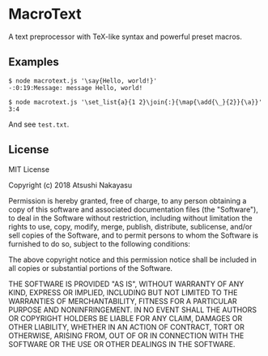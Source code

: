 
# MacroText

A text preprocessor with TeX-like syntax and powerful preset macros.

## Examples

```
$ node macrotext.js '\say{Hello, world!}'
-:0:19:Message: message Hello, world!
```

```
$ node macrotext.js '\set_list{a}{1 2}\join{:}{\map{\add{\_}{2}}{\a}}'
3:4
```

And see `test.txt`.

## License

MIT License

Copyright (c) 2018 Atsushi Nakayasu

Permission is hereby granted, free of charge, to any person obtaining a copy of this software and associated documentation files (the "Software"), to deal in the Software without restriction, including without limitation the rights to use, copy, modify, merge, publish, distribute, sublicense, and/or sell copies of the Software, and to permit persons to whom the Software is furnished to do so, subject to the following conditions:

The above copyright notice and this permission notice shall be included in all copies or substantial portions of the Software.

THE SOFTWARE IS PROVIDED "AS IS", WITHOUT WARRANTY OF ANY KIND, EXPRESS OR IMPLIED, INCLUDING BUT NOT LIMITED TO THE WARRANTIES OF MERCHANTABILITY, FITNESS FOR A PARTICULAR PURPOSE AND NONINFRINGEMENT. IN NO EVENT SHALL THE AUTHORS OR COPYRIGHT HOLDERS BE LIABLE FOR ANY CLAIM, DAMAGES OR OTHER LIABILITY, WHETHER IN AN ACTION OF CONTRACT, TORT OR OTHERWISE, ARISING FROM, OUT OF OR IN CONNECTION WITH THE SOFTWARE OR THE USE OR OTHER DEALINGS IN THE SOFTWARE.
